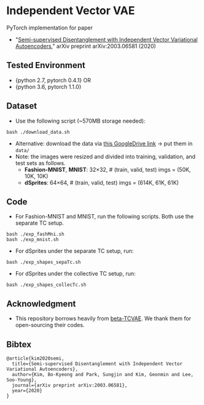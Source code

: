 # Independent Vector VAE
PyTorch implementation for paper

* "[Semi-supervised Disentanglement with Independent Vector Variational Autoencoders](https://arxiv.org/abs/2003.06581)," arXiv preprint arXiv:2003.06581 (2020)

## Tested Environment
* {python 2.7, pytorch 0.4.1} OR
* {python 3.6, pytorch 1.1.0}

## Dataset
* Use the following script (~570MB storage needed):
```
bash ./download_data.sh
```
* Alternative: download the data via [this GoogleDrive link](https://drive.google.com/drive/folders/1s5mqyESXE2jUip2iEo1ypIDLJZCCuDtv?usp=sharing) → put them in `data/`
* Note: the images were resized and divided into training, validation, and test sets as follows.
  - **Fashion-MNIST**, **MNIST**: 32×32, # (train, valid, test) imgs = (50K, 10K, 10K)
  - **dSprites**: 64×64, # (train, valid, test) imgs = (614K, 61K, 61K)


## Code
* For Fashion-MNIST and MNIST, run the following scripts. Both use the separate TC setup.
```
bash ./exp_fashMni.sh
bash ./exp_mnist.sh
```
* For dSprites under the separate TC setup, run:
```
bash ./exp_shapes_sepaTc.sh
```
* For dSprites under the collective TC setup, run:
```
bash ./exp_shapes_collecTc.sh
```

## Acknowledgment
* This repository borrows heavily from [beta-TCVAE](https://github.com/rtqichen/beta-tcvae). We thank them for open-sourcing their codes.


## Bibtex
```
@article{kim2020semi,
  title={Semi-supervised Disentanglement with Independent Vector Variational Autoencoders},
  author={Kim, Bo-Kyeong and Park, Sungjin and Kim, Geonmin and Lee, Soo-Young},
  journal={arXiv preprint arXiv:2003.06581},
  year={2020}
}
```  